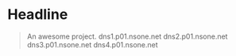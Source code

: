 # Headline

> An awesome project.
dns1.p01.nsone.net
dns2.p01.nsone.net
dns3.p01.nsone.net
dns4.p01.nsone.net